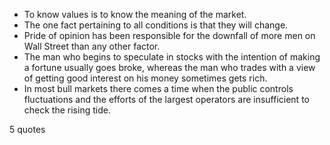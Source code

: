  - To know values is to know the meaning of the market.
 - The one fact pertaining to all conditions is that they will change.
 - Pride of opinion has been responsible for the downfall of more men on Wall Street than any other factor.
 - The man who begins to speculate in stocks with the intention of making a fortune usually goes broke, whereas the man who trades with a view of getting good interest on his money sometimes gets rich.
 - In most bull markets there comes a time when the public controls fluctuations and the efforts of the largest operators are insufficient to check the rising tide.

5 quotes